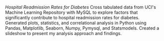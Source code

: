 *Hospital Readmission Rates for Diabetes*
Cross tabulated data from UCI's Machine Learning Repository with MySQL to explore factors that significantly contribute to hospital readmission rates for diabetes. Generated plots, statistics, and correlational analysis in Python using Pandas, Matplotlib, Seaborn, Numpy, Pymysql, and Statsmodels. Created a slideshow to present my analysis approach and findings.
